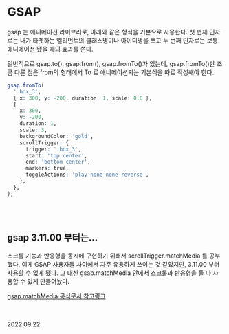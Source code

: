 # GSAP

gsap 는 애니메이션 라이브러로, 아래와 같은 형식을 기본으로 사용한다. 첫 번재 인자로는 내가 타겟하는 엘리먼트의 클래스명이나 아이디명을 쓰고 두 번째 인자로는 보통 애니메이션 됐을 때의 효과를 쓴다.
<br/>

일반적으로 gsap.to(), gsap.from(), gsap.fromTo()가 있는데, gsap.fromTo()만 조금 다른 점은 from의 형태에서 To 로 애니메이션되는 기본식을 따로 작성해야 한다.

```r
gsap.fromTo(
  '.box_3',
  { x: 300, y: -200, duration: 1, scale: 0.8 },
  {
    x: 300,
    y: -200,
    duration: 1,
    scale: 3,
    backgroundColor: 'gold',
    scrollTrigger: {
      trigger: '.box_3',
      start: 'top center',
      end: 'bottom center',
      markers: true,
      toggleActions: 'play none none reverse',
    },
  },
);
```

<br/><br/>

## gsap 3.11.00 부터는...

스크롤 기능과 반응형을 동시에 구현하기 위해서 scrollTrigger.matchMedia 를 공부했다. 이게 GSAP 사용자들 사이에서 자주 유용하게 쓰이는 것 같았지만, 3.11.00 부터 사용할 수 없게 됐다. 그 대신 gsap.matchMedia 안에서 스크롤과 반응형을 둘 다 사용할 수 있게 만들어놨다.

[gsap.matchMedia 공식문서 참고링크](<https://greensock.com/docs/v3/GSAP/gsap.matchMedia()>)

<br/><br/>
2022.09.22
